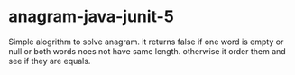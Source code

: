 # anagram-java-junit-5

Simple alogrithm to solve anagram.
it returns false if one word is empty or null or both words noes not have same length.
otherwise it order them and see if they are equals.
